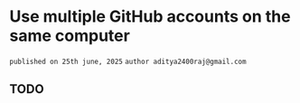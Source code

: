 # Use multiple GitHub accounts on the same computer

`published on 25th june, 2025` `author aditya2400raj@gmail.com`

## TODO
